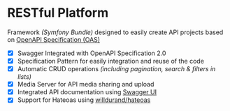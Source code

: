 # RESTful Platform
 Framework _(Symfony Bundle)_ designed to easily create API projects based on [OpenAPI Specification (OAS)](https://swagger.io/)

- [X] Swagger Integrated with OpenAPI Specification 2.0
- [X] Specification Pattern for easily integration and reuse of the code
- [X] Automatic CRUD operations _(including pagination, search & filters in lists)_
- [X] Media Server for API media sharing and upload
- [X] Integrated API documentation using [Swagger UI](https://swagger.io/swagger-ui/)
- [X] Support for Hateoas using [willdurand/hateoas](https://github.com/willdurand/hateoas)
